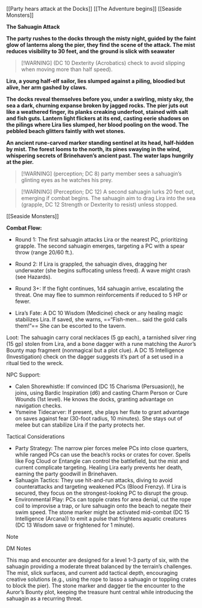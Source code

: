 [[Party hears attack at the Docks]]
[[The Adventure begins]]
[[Seaside Monsters]]

**The Sahuagin Attack**

**The party rushes to the docks through the misty night, guided by the faint glow of lanterns along the pier, they find the scene of the attack. The mist reduces visibility to 30 feet, and the ground is slick with seawater**

> [!WARNING] (DC 10 Dexterity (Acrobatics) check to avoid slipping when moving more than half speed).

**Lira, a young half-elf sailor, lies slumped against a piling, bloodied but alive, her arm gashed by claws.**

**The docks reveal themselves before you, under a swirling, misty sky, the sea a dark, churning expanse broken by jagged rocks. The pier juts out like a weathered finger, its planks creaking underfoot, stained with salt and fish guts. Lantern light flickers at its end, casting eerie shadows on the pilings where Lira lies slumped, her blood pooling on the wood. The pebbled beach glitters faintly with wet stones.**

**An ancient rune-carved marker standing sentinel at its head, half-hidden by mist. The forest looms to the north, its pines swaying in the wind, whispering secrets of Brinehaven’s ancient past. The water laps hungrily at the pier.**

> [!WARNING] (perception; DC 8) party member sees a sahuagin’s glinting eyes as he watches his prey.

  
> [!WARNING] (Perception; DC 12) A second sahuagin lurks 20 feet out, emerging if combat begins. The sahuagin aim to drag Lira into the sea (grapple, DC 12 Strength or Dexterity to resist) unless stopped.

[[Seaside Monsters]]

**Combat Flow:**

- Round 1: The first sahuagin attacks Lira or the nearest PC, prioritizing grapple. The second sahuagin emerges, targeting a PC with a spear throw (range 20/60 ft.).
- Round 2: If Lira is grappled, the sahuagin dives, dragging her underwater (she begins suffocating unless freed). A wave might crash (see Hazards).
- Round 3+: If the fight continues, 1d4 sahuagin arrive, escalating the threat. One may flee to summon reinforcements if reduced to 5 HP or fewer.

- Lira’s Fate: A DC 10 Wisdom (Medicine) check or any healing magic stabilizes Lira. If saved, she warns, ==“Fish-men… said the gold calls them!”== She can be escorted to the tavern.

Loot: 
	The sahuagin carry coral necklaces (5 gp each), a tarnished silver ring (15 gp) stolen from Lira, and a bone dagger with a rune matching the Auror’s Bounty map fragment (nonmagical but a plot clue). A DC 15 Intelligence (Investigation) check on the dagger suggests it’s part of a set used in a ritual tied to the wreck.

NPC Support:

- Calen Shorewhistle: If convinced (DC 15 Charisma (Persuasion)), he joins, using Bardic Inspiration (d6) and casting Charm Person or Cure Wounds (1st level). He knows the docks, granting advantage on navigation checks.
- Ysmeine Tidecarver: If present, she plays her flute to grant advantage on saves against fear (30-foot radius, 10 minutes). She stays out of melee but can stabilize Lira if the party protects her.

  
Tactical Considerations

- Party Strategy: The narrow pier forces melee PCs into close quarters, while ranged PCs can use the beach’s rocks or crates for cover. Spells like Fog Cloud or Entangle can control the battlefield, but the mist and current complicate targeting. Healing Lira early prevents her death, earning the party goodwill in Brinehaven.
- Sahuagin Tactics: They use hit-and-run attacks, diving to avoid counterattacks and targeting weakened PCs (Blood Frenzy). If Lira is secured, they focus on the strongest-looking PC to disrupt the group.
- Environmental Play: PCs can topple crates for area denial, cut the rope coil to improvise a trap, or lure sahuagin onto the beach to negate their swim speed. The stone marker might be activated mid-combat (DC 15 Intelligence (Arcana)) to emit a pulse that frightens aquatic creatures (DC 13 Wisdom save or frightened for 1 minute).


> [!NOTE]
> DM Notes
> 
> This map and encounter are designed for a level 1–3 party of six, with the sahuagin providing a moderate threat balanced by the terrain’s challenges. The mist, slick surfaces, and current add tactical depth, encouraging creative solutions (e.g., using the rope to lasso a sahuagin or toppling crates to block the pier). The stone marker and dagger tie the encounter to the Auror’s Bounty plot, keeping the treasure hunt central while introducing the sahuagin as a recurring threat.